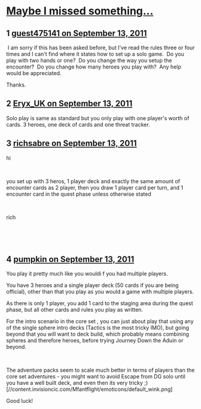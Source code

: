 # [Maybe I missed something...](https://community.fantasyflightgames.com/topic/53075-maybe-i-missed-something/)

## 1 [guest475141 on September 13, 2011](https://community.fantasyflightgames.com/topic/53075-maybe-i-missed-something/?do=findComment&comment=527452)

 I am sorry if this has been asked before, but I've read the rules three or four times and I can't find where it states how to set up a solo game.  Do you play with two hands or one?  Do you change the way you setup the encounter?  Do you change how many heroes you play with?  Any help would be appreciated.

Thanks.

## 2 [Eryx_UK on September 13, 2011](https://community.fantasyflightgames.com/topic/53075-maybe-i-missed-something/?do=findComment&comment=527454)

Solo play is same as standard but you only play with one player's worth of cards. 3 heroes, one deck of cards and one threat tracker. 

## 3 [richsabre on September 13, 2011](https://community.fantasyflightgames.com/topic/53075-maybe-i-missed-something/?do=findComment&comment=527455)

hi

 

you set up with 3 heros, 1 player deck and exactly the same amount of encounter cards as 2 player, then you draw 1 player card per turn, and 1 encounter card in the quest phase unless otherwise stated

 

rich

 

 

## 4 [pumpkin on September 13, 2011](https://community.fantasyflightgames.com/topic/53075-maybe-i-missed-something/?do=findComment&comment=527456)

You play it pretty much like you wouldi f you had multiple players.

You have 3 heroes and a single player deck (50 cards if you are being official), other than that you play as you would a game with multiple players.

As there is only 1 player, you add 1 card to the staging area during the quest phase, but all other cards and rules you play as written.

For the intro scenario in the core set , you can just about play that using any of the single sphere intro decks (Tactics is the most tricky IMO), but going beyond that you will want to deck build, which probably means combining spheres and therefore heroes, before trying Journey Down the Aduin or beyond.

 

The adventure packs seem to scale much better in terms of players than the core set adventures - you might want to avoid Escape from DG solo until you have a well built deck, and even then its very tricky ;) [//content.invisioncic.com/Mfantflight/emoticons/default_wink.png]

Good luck!

 

 

 

 

